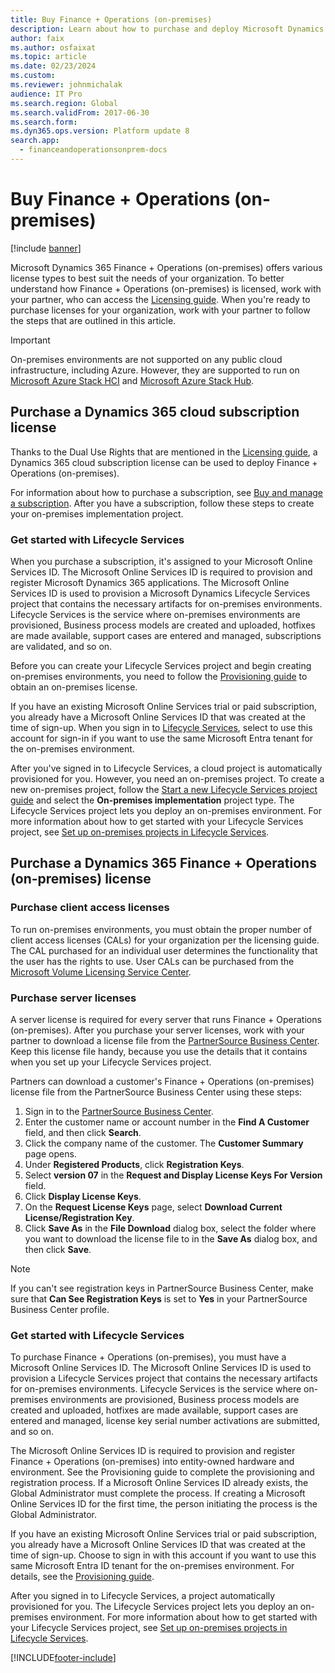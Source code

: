 ```yaml
---
title: Buy Finance + Operations (on-premises)
description: Learn about how to purchase and deploy Microsoft Dynamics 365 Finance + Operations (on-premises), with an outline on purchasing Dynamics 365 cloud subscription licenses.
author: faix
ms.author: osfaixat
ms.topic: article
ms.date: 02/23/2024
ms.custom:
ms.reviewer: johnmichalak
audience: IT Pro
ms.search.region: Global
ms.search.validFrom: 2017-06-30
ms.search.form:
ms.dyn365.ops.version: Platform update 8 
search.app:
  - financeandoperationsonprem-docs
---
```


# Buy Finance + Operations (on-premises)

[!include [banner](../../../finance/includes/banner.md)]

Microsoft Dynamics 365 Finance + Operations (on-premises) offers various license types to best suit the needs of your organization. To better understand how Finance + Operations (on-premises) is licensed, work with your partner, who can access the [Licensing guide](https://go.microsoft.com/fwlink/?LinkId=866544). When you're ready to purchase licenses for your organization, work with your partner to follow the steps that are outlined in this article.

> [!IMPORTANT]
> On-premises environments are not supported on any public cloud infrastructure, including Azure. However, they are supported to run on [Microsoft Azure Stack HCI](https://azure.microsoft.com/products/azure-stack/hci/) and [Microsoft Azure Stack Hub](https://azure.microsoft.com/products/azure-stack/hub/).

## Purchase a Dynamics 365 cloud subscription license

Thanks to the Dual Use Rights that are mentioned in the [Licensing guide](https://go.microsoft.com/fwlink/?LinkId=866544), a Dynamics 365 cloud subscription license can be used to deploy Finance + Operations (on-premises).

For information about how to purchase a subscription, see [Buy and manage a subscription](../../fin-ops/get-started/before-you-buy.md#step-three-buy-and-manage-a-subscription). After you have a subscription, follow these steps to create your on-premises implementation project.

### Get started with Lifecycle Services 

When you purchase a subscription, it's assigned to your Microsoft Online Services ID. The Microsoft Online Services ID is required to provision and register Microsoft Dynamics 365 applications. The Microsoft Online Services ID is used to provision a Microsoft Dynamics Lifecycle Services project that contains the necessary artifacts for on-premises environments. Lifecycle Services is the service where on-premises environments are provisioned, Business process models are created and uploaded, hotfixes are made available, support cases are entered and managed, subscriptions are validated, and so on.

Before you can create your Lifecycle Services project and begin creating on-premises environments, you need to follow the [Provisioning guide](https://mbs2.microsoft.com/fileexchange/?fileID=7ddd6ddf-aa22-402a-baa1-5405ce0b1076) to obtain an on-premises license.

If you have an existing Microsoft Online Services trial or paid subscription, you already have a Microsoft Online Services ID that was created at the time of sign-up. When you sign in to [Lifecycle Services](https://lcs.dynamics.com), select to use this account for sign-in if you want to use the same Microsoft Entra tenant for the on-premises environment.

After you've signed in to Lifecycle Services, a cloud project is automatically provisioned for you. However, you need an on-premises project. To create a new on-premises project, follow the [Start a new Lifecycle Services project guide](/dynamics365/project-operations/environment/create-lcs-project) and select the **On-premises implementation** project type. The Lifecycle Services project lets you deploy an on-premises environment. For more information about how to get started with your Lifecycle Services project, see [Set up on-premises projects in Lifecycle Services](../lifecycle-services/lbd-create-lcs-on-prem-project.md).

## Purchase a Dynamics 365 Finance + Operations (on-premises) license

### Purchase client access licenses

To run on-premises environments, you must obtain the proper number of client access licenses (CALs) for your organization per the licensing guide. The CAL purchased for an individual user determines the functionality that the user has the rights to use. User CALs can be purchased from the [Microsoft Volume Licensing Service Center](https://www.microsoft.com/Licensing/servicecenter/default.aspx).

### Purchase server licenses

A server license is required for every server that runs Finance + Operations (on-premises). After you purchase your server licenses, work with your partner to download a license file from the [PartnerSource Business Center](https://businesscenter.mbs.microsoft.com/). Keep this license file handy, because you use the details that it contains when you set up your Lifecycle Services project.

Partners can download a customer's Finance + Operations (on-premises) license file from the PartnerSource Business Center using these steps:

1. Sign in to the [PartnerSource Business Center](https://businesscenter.mbs.microsoft.com/).
2. Enter the customer name or account number in the **Find A Customer** field, and then click **Search**.
3. Click the company name of the customer. The **Customer Summary** page opens.
4. Under **Registered Products**, click **Registration Keys**.
5. Select **version 07** in the **Request and Display License Keys For Version** field.
6. Click **Display License Keys**.
7. On the **Request License Keys** page, select **Download Current License/Registration Key**.
8. Click **Save As** in the **File Download** dialog box, select the folder where you want to download the license file to in the **Save As** dialog box, and then click **Save**.

> [!NOTE]
> If you can't see registration keys in PartnerSource Business Center, make sure that **Can See Registration Keys** is set to **Yes** in your PartnerSource Business Center profile.

### Get started with Lifecycle Services

To purchase Finance + Operations (on-premises), you must have a Microsoft Online Services ID. The Microsoft Online Services ID is used to provision a Lifecycle Services project that contains the necessary artifacts for on-premises environments. Lifecycle Services is the service where on-premises environments are provisioned, Business process models are created and uploaded, hotfixes are made available, support cases are entered and managed, license key serial number activations are submitted, and so on.

The Microsoft Online Services ID is required to provision and register Finance + Operations (on-premises) into entity-owned hardware and environment. See the Provisioning guide to complete the provisioning and registration process. If a Microsoft Online Services ID already exists, the Global Administrator must complete the process. If creating a Microsoft Online Services ID for the first time, the person initiating the process is the Global Administrator.

If you have an existing Microsoft Online Services trial or paid subscription, you already have a Microsoft Online Services ID that was created at the time of sign-up. Choose to sign in with this account if you want to use this same Microsoft Entra ID tenant for the on-premises environment. For details, see the [Provisioning guide](https://mbs2.microsoft.com/fileexchange/?fileID=7ddd6ddf-aa22-402a-baa1-5405ce0b1076).

After you signed in to Lifecycle Services, a project automatically provisioned for you. The Lifecycle Services project lets you deploy an on-premises environment. For more information about how to get started with your Lifecycle Services project, see [Set up on-premises projects in Lifecycle Services](../lifecycle-services/lbd-create-lcs-on-prem-project.md).


[!INCLUDE[footer-include](../../../includes/footer-banner.md)]